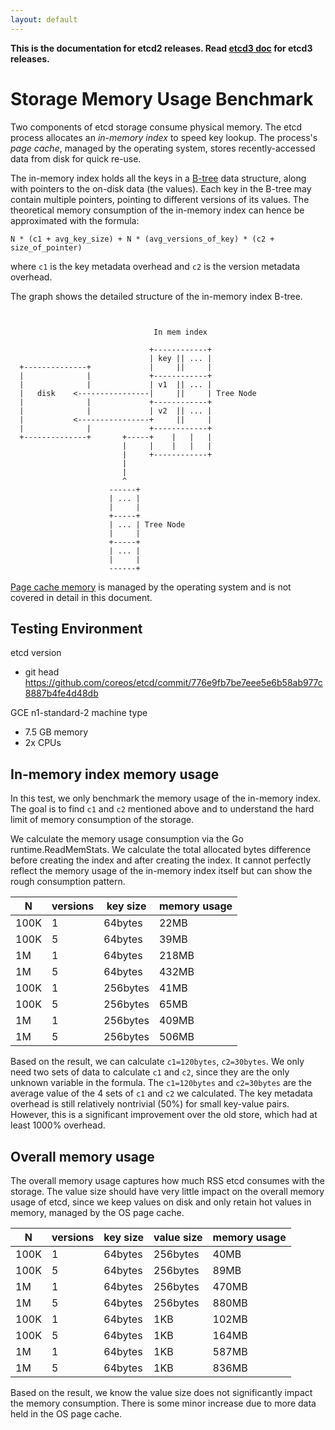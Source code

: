 ```yaml
---
layout: default
---
```


**This is the documentation for etcd2 releases. Read [etcd3 doc][v3-docs] for etcd3 releases.**

[v3-docs]: ../../docs.md#documentation


# Storage Memory Usage Benchmark

<!---todo: link storage to storage design doc-->
Two components of etcd storage consume physical memory. The etcd process allocates an *in-memory index* to speed key lookup. The process's *page cache*, managed by the operating system, stores recently-accessed data from disk for quick re-use.

The in-memory index holds all the keys in a [B-tree][btree] data structure, along with pointers to the on-disk data (the values). Each key in the B-tree may contain multiple pointers, pointing to different versions of its values. The theoretical memory consumption of the in-memory index can hence be approximated with the formula:

`N * (c1 + avg_key_size) + N * (avg_versions_of_key) * (c2 + size_of_pointer)`

where `c1` is the key metadata overhead and `c2` is the version metadata overhead.

The graph shows the detailed structure of the in-memory index B-tree.

```


                                In mem index

                               +------------+
                               | key || ... |
  +--------------+             |     ||     |
  |              |             +------------+
  |              |             | v1  || ... |
  |   disk    <----------------|     ||     | Tree Node
  |              |             +------------+
  |              |             | v2  || ... |
  |           <----------------+     ||     |
  |              |             +------------+
  +--------------+       +-----+    |   |   |
                         |     |    |   |   |
                         |     +------------+
                         |
                         |
                         ^
                      ------+
                      | ... |
                      |     |
                      +-----+
                      | ... | Tree Node
                      |     |
                      +-----+
                      | ... |
                      |     |
                      ------+
```

[Page cache memory][pagecache] is managed by the operating system and is not covered in detail in this document.

## Testing Environment

etcd version
- git head https://github.com/coreos/etcd/commit/776e9fb7be7eee5e6b58ab977c8887b4fe4d48db

GCE n1-standard-2 machine type

- 7.5 GB memory
- 2x CPUs

## In-memory index memory usage

In this test, we only benchmark the memory usage of the in-memory index. The goal is to find `c1` and `c2` mentioned above and to understand the hard limit of memory consumption of the storage.

We calculate the memory usage consumption via the Go runtime.ReadMemStats. We calculate the total allocated bytes difference before creating the index and after creating the index. It cannot perfectly reflect the memory usage of the in-memory index itself but can show the rough consumption pattern.

| N    | versions | key size | memory usage |
|------|----------|----------|--------------|
| 100K | 1        | 64bytes  | 22MB         |
| 100K | 5        | 64bytes  | 39MB         |
| 1M   | 1        | 64bytes  | 218MB        |
| 1M   | 5        | 64bytes  | 432MB        |
| 100K | 1        | 256bytes | 41MB         |
| 100K | 5        | 256bytes | 65MB         |
| 1M   | 1        | 256bytes | 409MB        |
| 1M   | 5        | 256bytes | 506MB        |


Based on the result, we can calculate `c1=120bytes`, `c2=30bytes`. We only need two sets of data to calculate `c1` and `c2`, since they are the only unknown variable in the formula. The `c1=120bytes` and `c2=30bytes` are the average value of the 4 sets of `c1` and `c2` we calculated. The key metadata overhead is still relatively nontrivial (50%) for small key-value pairs. However, this is a significant improvement over the old store, which had at least 1000% overhead.

## Overall memory usage

The overall memory usage captures how much RSS etcd consumes with the storage. The value size should have very little impact on the overall memory usage of etcd, since we keep values on disk and only retain hot values in memory, managed by the OS page cache.

| N    | versions | key size | value size | memory usage |
|------|----------|----------|------------|--------------|
| 100K | 1        | 64bytes  | 256bytes   | 40MB         |
| 100K | 5        | 64bytes  | 256bytes   | 89MB         |
| 1M   | 1        | 64bytes  | 256bytes   | 470MB        |
| 1M   | 5        | 64bytes  | 256bytes   | 880MB        |
| 100K | 1        | 64bytes  | 1KB        | 102MB        |
| 100K | 5        | 64bytes  | 1KB        | 164MB        |
| 1M   | 1        | 64bytes  | 1KB        | 587MB        |
| 1M   | 5        | 64bytes  | 1KB        | 836MB        |

Based on the result, we know the value size does not significantly impact the memory consumption. There is some minor increase due to more data held in the OS page cache.

[btree]: https://en.wikipedia.org/wiki/B-tree
[pagecache]: https://en.wikipedia.org/wiki/Page_cache


